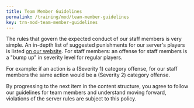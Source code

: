 ```yaml
---
title: Team Member Guidelines
permalink: /training/mod/team-member-guidelines
key: trn-mod-team-member-guidelines
---
```


The rules that govern the expected conduct of our staff members is very simple. An in-depth list of suggested punishments for our server's players is listed [on our website](../hc/rules-and-regulations#punishment-guidelines). For staff members: an offense for staff members is a "bump up" in severity level for regular players.

For example: if an action is a (<span class="severity-1">Severity 1</span>) category offense, for our staff members the same action would be a (<span class="severity-2">Severity 2</span>) category offense.

By progressing to the next item in the content structure, you agree to follow our guidelines for team members and understand moving forward, violations of the server rules are subject to this policy.
